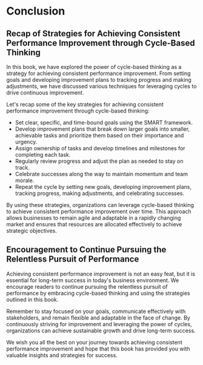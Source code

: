 # Conclusion

Recap of Strategies for Achieving Consistent Performance Improvement through Cycle-Based Thinking
-------------------------------------------------------------------------------------------------

In this book, we have explored the power of cycle-based thinking as a strategy for achieving consistent performance improvement. From setting goals and developing improvement plans to tracking progress and making adjustments, we have discussed various techniques for leveraging cycles to drive continuous improvement.

Let's recap some of the key strategies for achieving consistent performance improvement through cycle-based thinking:

* Set clear, specific, and time-bound goals using the SMART framework.
* Develop improvement plans that break down larger goals into smaller, achievable tasks and prioritize them based on their importance and urgency.
* Assign ownership of tasks and develop timelines and milestones for completing each task.
* Regularly review progress and adjust the plan as needed to stay on track.
* Celebrate successes along the way to maintain momentum and team morale.
* Repeat the cycle by setting new goals, developing improvement plans, tracking progress, making adjustments, and celebrating successes.

By using these strategies, organizations can leverage cycle-based thinking to achieve consistent performance improvement over time. This approach allows businesses to remain agile and adaptable in a rapidly changing market and ensures that resources are allocated effectively to achieve strategic objectives.

Encouragement to Continue Pursuing the Relentless Pursuit of Performance
------------------------------------------------------------------------

Achieving consistent performance improvement is not an easy feat, but it is essential for long-term success in today's business environment. We encourage readers to continue pursuing the relentless pursuit of performance by embracing cycle-based thinking and using the strategies outlined in this book.

Remember to stay focused on your goals, communicate effectively with stakeholders, and remain flexible and adaptable in the face of change. By continuously striving for improvement and leveraging the power of cycles, organizations can achieve sustainable growth and drive long-term success.

We wish you all the best on your journey towards achieving consistent performance improvement and hope that this book has provided you with valuable insights and strategies for success.